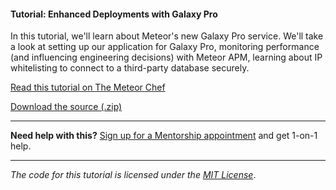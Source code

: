 #### Tutorial: Enhanced Deployments with Galaxy Pro

In this tutorial, we'll learn about Meteor's new Galaxy Pro service. We'll take a look at setting up our application for Galaxy Pro, monitoring performance (and influencing engineering decisions) with Meteor APM, learning about IP whitelisting to connect to a third-party database securely.

[Read this tutorial on The Meteor Chef](https://themeteorchef.com/tutorials/meteor-apm-galaxy-pro)  

[Download the source (.zip)](https://github.com/themeteorchef/enhanced-deployments-with-galaxy-pro/archive/master.zip)

---

**Need help with this?** [Sign up for a Mentorship appointment](https://themeteorchef.com/mentorship?readme=meteor-apm-galaxy-pro) and get 1-on-1 help.

---

_The code for this tutorial is licensed under the [MIT License](http://opensource.org/licenses/MIT)_.
